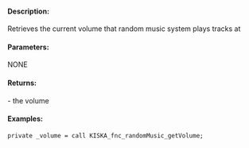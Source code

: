 #### Description:
Retrieves the current volume that random music system plays tracks at

#### Parameters:
NONE

#### Returns:
<NUMBER> - the volume

#### Examples:
```sqf
private _volume = call KISKA_fnc_randomMusic_getVolume;
   ```

